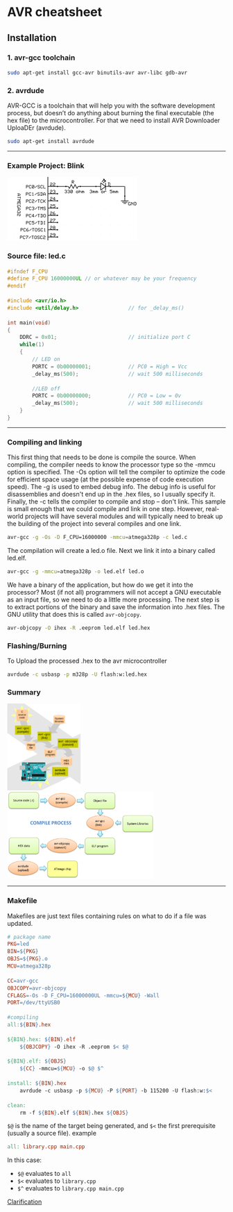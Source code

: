# AVR cheatsheet
## Installation
### 1. avr-gcc toolchain
```bash
sudo apt-get install gcc-avr binutils-avr avr-libc gdb-avr
```
### 2. avrdude
AVR-GCC is a toolchain that will help you with the software development process, but doesn’t do anything about burning the final executable (the hex file) to the microcontroller. For that we need to install AVR Downloader UploaDEr (avrdude).
```bash
sudo apt-get install avrdude
```
---

### Example Project: Blink
<img src="images/avr/led-blinking-schematic.png">

### Source file: led.c

```c
#ifndef F_CPU
#define F_CPU 16000000UL // or whatever may be your frequency
#endif

#include <avr/io.h>
#include <util/delay.h>                // for _delay_ms()
 
int main(void)
{
    DDRC = 0x01;                       // initialize port C
    while(1)
    {
        // LED on
        PORTC = 0b00000001;            // PC0 = High = Vcc
        _delay_ms(500);                // wait 500 milliseconds
 
        //LED off
        PORTC = 0b00000000;            // PC0 = Low = 0v
        _delay_ms(500);                // wait 500 milliseconds
    }
}
```
---

### Compiling and linking
This first thing that needs to be done is compile the source. When compiling, the compiler needs to know the processor type so the -mmcu option is specified. The -Os option will tell the compiler to optimize the code for efficient space usage (at the possible expense of code execution speed). The -g is used to embed debug info. The debug info is useful for disassemblies and doesn't end up in the .hex files, so I usually specify it. Finally, the -c tells the compiler to compile and stop – don't link. This sample is small enough that we could compile and link in one step. However, real-world projects will have several modules and will typically need to break up the building of the project into several compiles and one link.

```bash
avr-gcc -g -Os -D F_CPU=16000000 -mmcu=atmega328p -c led.c
```
The compilation will create a led.o file. Next we link it into a binary called led.elf.
```bash
avr-gcc -g -mmcu=atmega328p -o led.elf led.o
```
We have a binary of the application, but how do we get it into the processor? Most (if not all) programmers will not accept a GNU executable as an input file, so we need to do a little more processing. The next step is to extract portions of the binary and save the information into .hex files. The GNU utility that does this is called `avr-objcopy`.
```bash
avr-objcopy -O ihex -R .eeprom led.elf led.hex
```
### Flashing/Burning
To Upload the processed .hex to the avr microcontroller 
```bash
avrdude -c usbasp -p m328p -U flash:w:led.hex
```
### Summary
<img src="images/avr/arduino_avr_gcc.png" height="200">
<img src="images/avr/compile_0.png" height="200"></img>

---

### Makefile
Makefiles are just text files containing rules on what to do if a file was updated.

```makefile
# package name
PKG=led
BIN=${PKG}
OBJS=${PKG}.o
MCU=atmega328p

CC=avr-gcc
OBJCOPY=avr-objcopy
CFLAGS=-Os -D F_CPU=16000000UL -mmcu=${MCU} -Wall
PORT=/dev/ttyUSB0

#compiling
all:${BIN}.hex

${BIN}.hex: ${BIN}.elf
	${OBJCOPY} -O ihex -R .eeprom $< $@

${BIN}.elf: ${OBJS}
	${CC} -mmcu=${MCU} -o $@ $^

install: ${BIN}.hex
	avrdude -c usbasp -p ${MCU} -P ${PORT} -b 115200 -U flash:w:$<

clean:
	rm -f ${BIN}.elf ${BIN}.hex ${OBJS}
```

`$@` is the name of the target being generated, and `$<` the first prerequisite (usually a source file). 
example
```makefile
all: library.cpp main.cpp
```
In this case:
* `$@` evaluates to `all`
* `$<` evaluates to `library.cpp`
* `$^` evaluates to `library.cpp main.cpp`

[Clarification](Clarification)